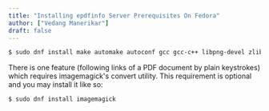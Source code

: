 ```yaml
---
title: "Installing epdfinfo Server Prerequisites On Fedora"
author: ["Vedang Manerikar"]
draft: false
---
```


```sh
$ sudo dnf install make automake autoconf gcc gcc-c++ libpng-devel zlib-devel poppler-glib-devel
```

There is one feature (following links of a PDF document by plain keystrokes) which requires imagemagick's convert utility. This requirement is optional and you may install it like so:

```sh
$ sudo dnf install imagemagick
```
